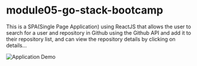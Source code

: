 # module05-go-stack-bootcamp

This is a SPA(Single Page Application) using ReactJS that allows the user to search for a user and repository in Github using the Github API and add it to their repository list, and can view the repository details by clicking on details...

![Application Demo](gif-repositories-app.gif)
